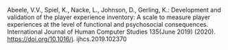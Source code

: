 Abeele, V.V., Spiel, K., Nacke, L., Johnson, D., Gerling, K.: Development and validation of the player experience inventory: A scale to measure player experiences at the level of functional and psychosocial consequences. International Journal of Human Computer Studies 135(June 2019) (2020). https://doi.org/10.1016/j. ijhcs.2019.102370